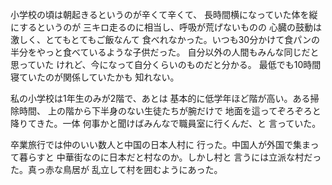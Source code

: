 小学校の頃は朝起きるというのが辛くて辛くて、
長時間横になっていた体を縦にするというのが
三キロ走るのに相当し、呼吸が荒げないものの
心臓の鼓動は激しく、とてもとてもご飯なんて
食べれなかった。いつも30分かけて食パンの
半分をやっと食べているような子供だった。
自分以外の人間もみんな同じだと思っていた
けれど、今になって自分くらいのものだと分かる。
最低でも10時間寝ていたのが関係していたかも
知れない。

私の小学校は1年生のみが2階で、あとは
基本的に低学年ほど階が高い。ある掃除時間、
上の階から下半身のない生徒たちが腕だけで
地面を這ってぞろぞろと降りてきた。一体
何事かと聞けばみんなで職員室に行くんだ、と
言っていた。

卒業旅行では仲のいい数人と中国の日本人村に
行った。中国人が外国で集まって暮らすと
中華街なのに日本だと村なのか。しかし村と
言うには立派な村だった。真っ赤な鳥居が
乱立して村を囲むようにあった。
